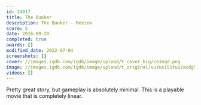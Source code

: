```yaml
---
id: 24017
title: The Bunker
description: The Bunker - Review
score: 5
date: 2016-09-20
completed: true
awards: []
modified_date: 2022-07-04
screenshots: []
cover: //images.igdb.com/igdb/image/upload/t_cover_big/co1mqd.png
image: //images.igdb.com/igdb/image/upload/t_original/vuzusil1tuu7acdg5fvi.jpg
videos: []
---
```

Pretty great story, but gameplay is absolutely minimal. This is a playable movie that is completely linear.